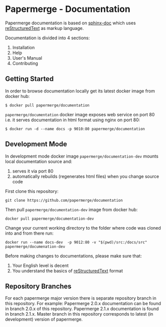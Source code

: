# Papermerge - Documentation

Papermerge documentation is based on [sphinx-doc](https://www.sphinx-doc.org)
which uses [reStructuredText](https://www.sphinx-doc.org/en/master/usage/restructuredtext/basics.html) as
markup language.

Documentation is divided into 4 sections:

1. Installation
2. Help
3. User's Manual
4. Contributing


## Getting Started

In order to browse documentation locally get its latest docker image from
docker hub:

    $ docker pull papermerge/documentation

``papermerge/documentation`` docker image exposes web service on port 80 i.e. it
serves documentation in html format using nginx on port 80:

    $ docker run -d --name docs -p 9010:80 papermerge/documentation


## Development Mode

In development mode docker image ``papermerge/documentation-dev`` mounts
local documentation source and:

1. serves it via port 80
2. automatically rebuilds (regenerates html files) when you change source code

First clone this repository:

    git clone https://github.com/papermerge/documentation


Then pull ``papermerge/documentation-dev`` image from docker hub:

    docker pull papermerge/documentation-dev

Change your current working directory to the folder where code
was cloned into and from there run:

    docker run --name docs-dev  -p 9012:80 -v "$(pwd)/src:/docs/src" papermerge/documenation-dev

Before making changes to documentations, please make sure that:

1. Your English level is decent
2. You understand the basics of [reStructuredText](https://www.sphinx-doc.org/en/master/usage/restructuredtext/basics.html)
format

## Repository Branches

For each papermerge major version there is separate repository branch in this
repository.
For example: Papermerge 2.0.x documentation can be found in branch 2.0.x of this
repository. Papermerge 2.1.x documentation is found in branch 2.1.x.
Master branch in this repository corresponds to latest (in development) version
of papermerge.
